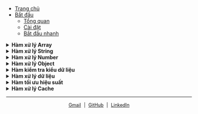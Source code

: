 - [Trang chủ](/)
- [Bắt đầu](quick-start/getting-started.md)
  - [Tổng quan](quick-start/getting-started.md)
  - [Cài đặt](quick-start/installation.md)
  - [Bắt đầu nhanh](quick-start/quick-start.md)

<details>
<summary><strong>Hàm xử lý Array</strong></summary>

- [Clone Array](guides/deepClone.md)
- [Compare Array](guides/deepEqual.md)
</details>

<details>
<summary><strong>Hàm xử lý String</strong></summary>

- [To Upper Case And Remove Vietnamese](guides/toUpperCaseAndRemoveVietnamese.md)
- [Capitalize First Letter](guides/capitalizeFirstLetter.md)
- [truncate String](guides/truncateString.md)
</details>

<details>
<summary><strong>Hàm xử lý Number</strong></summary>

- [Format Number](guides/formatNumber.md)
</details>

<details>
<summary><strong>Hàm xử lý Object</strong></summary>

- [Clone Object (khuyên dùng : Deep Clone )](guides/cloneObject.md)
- [Deep Clone](guides/deepClone.md)
- [Compare Object (khuyên dùng : Deep Equal )](guides/compareObject.md)
- [Deep Equal](guides/deepEqual.md)
</details>

<details>
<summary><strong>Hàm kiểm tra kiểu dữ liệu</strong></summary>

- [isArray](guides/isArray.md)
- [isObject](guides/isObject.md)
- [isObjectLike](guides/isObjectLike.md)
- [isPlainObject](guides/isPlainObject.md)
- [isString](guides/isString.md)
- [isNumber](guides/isNumber.md)
- [isBoolean](guides/isBoolean.md)
- [isFunction](guides/isFunction.md)
- [isNull](guides/isNull.md)
- [isUndefined](guides/isUndefined.md)
</details>

<details>
<summary><strong>Hàm xử lý dữ liệu</strong></summary>

- [Create Keyed Storage](guides/createKeyedStorage.md)
- [TypeCheck](guides/typeCheck.md)
- [Generate Random String](guides/generateRandomString.md)
</details>

<details>
<summary><strong>Hàm tối ưu hiệu suất</strong></summary>

- [Memoize](guides/memoize.md)
- [Debounce](guides/debounce.md)
- [Throttle](guides/throttle.md)
</details>

<details>
<summary><strong>Hàm xử lý Cache</strong></summary>

- [Get Image URL With Cache Id](guides/getImageUrlWithCacheId.md)
</details>

---

<span style="font-size: 0.9em; display : flex; justify-content : center ; gap : 8px">
  <a href="mailto:phuchoa1202@gmail.com" target="_blank">Gmail</a> |
  <a href="https://github.com/phuchoa2001/hoa-utils" target="_blank">GitHub</a> |
  <a href="https://www.linkedin.com/in/phuchoa2001/" target="_blank">LinkedIn</a>
</span>
